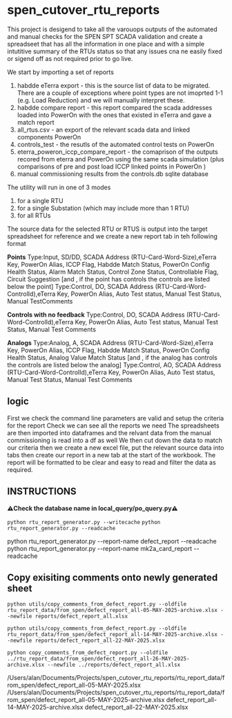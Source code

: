 # spen_cutover_rtu_reports

This project is desigend to take all the varouops outputs of the automated and manual checks for the SPEN SPT SCADA validation and create a spreadseet that has all the information in one place and with a simple intutitive summary of the RTUs status so that any issues cna ne easily fixed or sigend off as not required prior to go live.

We start by importing a set of reports

1. habdde eTerra export - this is the source list of data to be migrated.  There are a couple of exceptions where point types are not imoprted 1-1 (e.g. Load Reduction) and we will manually interpret these.
2. habdde compare report - this report compared the scada addresses loaded into PowerOn with the ones that existed in eTerra and gave a match report
3. all_rtus.csv - an export of the relevant scada data and linked components PowerOn
4. controls_test - the  resutls of the automated control tests on PowerOn
5. eterra_poweron_iccp_compare_report - the comaprison of the outputs recored from eterra and PowerOn using the same scada simulation (plus comparisons of pre and post load ICCP linked points in PowerOn )
6. manual commissioning results from the controls.db sqlite database

The utility will run in one of 3 modes

1. for a single RTU
2. for a single Substation (which may include more than 1 RTU)
3. for all RTUs

The source data for the selected RTU or RTUS is output into the target spreadsheet for reference and we  create a new report tab in teh following format

**Points**
Type:Input, SD/DD, SCADA Address (RTU-Card-Word-Size),eTerra Key, PowerOn Alias, ICCP Flag, Habdde Match Status, PowerOn Config Health Status, Alarm Match Status, Control Zone Status, Controllable Flag, Circuit Suggestion
[and , if the point has controls the controls are listed below the point]
Type:Control, DO, SCADA Address (RTU-Card-Word-ControlId),eTerra Key, PowerOn Alias, Auto Test status, Manual Test Status, Manual TestComments

**Controls with no feedback**
Type:Control, DO, SCADA Address (RTU-Card-Word-ControlId),eTerra Key, PowerOn Alias, Auto Test status, Manual Test Status, Manual Test Comments

**Analogs**
Type:Analog, A, SCADA Address (RTU-Card-Word-Size),eTerra Key, PowerOn Alias, ICCP Flag, Habdde Match Status, PowerOn Config Health Status, Analog Value Match Status
[and , if the analog has controls the controls are listed below the analog]
Type:Control, AO, SCADA Address (RTU-Card-Word-ControlId),eTerra Key, PowerOn Alias, Auto Test status, Manual Test Status, Manual Test Comments

## logic

First we check the command line parameters are valid and setup the criteria for the report
Check we can see all the reports we need
The spreadsheets are then imported into dataframes and the relvant data from the manual commissioning is read into a df as well
We then cut down the data to match our criteria
then we create a new excel file, put the relevant source data into  tabs then create our report in a new tab at the start of the workbook.
The report will be formatted to be clear and easy to read and filter the data as required.

## INSTRUCTIONS

**:warning:Check the database name in local_query/po_query.py:warning:**

`python rtu_report_generator.py --writecache`
`python rtu_report_generator.py --readcache`

python rtu_report_generator.py --report-name defect_report --readcache
python rtu_report_generator.py --report-name mk2a_card_report --readcache

## Copy exisiting comments onto newly generated sheet

`python utils/copy_comments_from_defect_report.py --oldfile rtu_report_data/from_spen/defect_report_all-05-MAY-2025-archive.xlsx --newfile reports/defect_report_all.xlsx`

`python utils/copy_comments_from_defect_report.py --oldfile rtu_report_data/from_spen/defect_report_all-14-MAY-2025-archive.xlsx --newfile reports/defect_report_all-22-MAY-2025.xlsx`

`python copy_comments_from_defect_report.py --oldfile ../rtu_report_data/from_spen/defect_report_all-26-MAY-2025-archive.xlsx --newfile ../reports/defect_report_all.xlsx`

/Users/alan/Documents/Projects/spen_cutover_rtu_reports/rtu_report_data/from_spen/defect_report_all-05-MAY-2025.xlsx
/Users/alan/Documents/Projects/spen_cutover_rtu_reports/rtu_report_data/from_spen/defect_report_all-05-MAY-2025-archive.xlsx
defect_report_all-14-MAY-2025-archive.xlsx
defect_report_all-22-MAY-2025.xlsx
